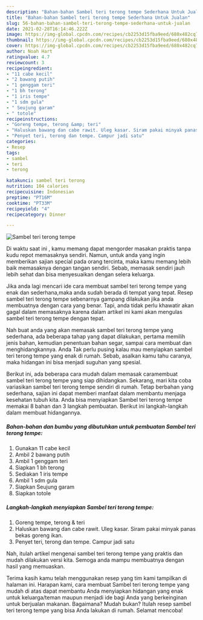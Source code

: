 ```yaml
---
description: "Bahan-bahan Sambel teri terong tempe Sederhana Untuk Jualan"
title: "Bahan-bahan Sambel teri terong tempe Sederhana Untuk Jualan"
slug: 56-bahan-bahan-sambel-teri-terong-tempe-sederhana-untuk-jualan
date: 2021-02-28T16:14:46.222Z
image: https://img-global.cpcdn.com/recipes/cb2253d15fba9eed/680x482cq70/sambel-teri-terong-tempe-foto-resep-utama.jpg
thumbnail: https://img-global.cpcdn.com/recipes/cb2253d15fba9eed/680x482cq70/sambel-teri-terong-tempe-foto-resep-utama.jpg
cover: https://img-global.cpcdn.com/recipes/cb2253d15fba9eed/680x482cq70/sambel-teri-terong-tempe-foto-resep-utama.jpg
author: Noah Hart
ratingvalue: 4.7
reviewcount: 3
recipeingredient:
- "11 cabe kecil"
- "2 bawang putih"
- "1 genggam teri"
- "1 bh terong"
- "1 iris tempe"
- "1 sdm gula"
- " Seujung garam"
- " totole"
recipeinstructions:
- "Goreng tempe, terong &amp; teri"
- "Haluskan bawang dan cabe rawit. Uleg kasar. Siram pakai minyak panas bekas goreng ikan."
- "Penyet teri, terong dan tempe. Campur jadi satu"
categories:
- Resep
tags:
- sambel
- teri
- terong

katakunci: sambel teri terong 
nutrition: 104 calories
recipecuisine: Indonesian
preptime: "PT16M"
cooktime: "PT33M"
recipeyield: "4"
recipecategory: Dinner

---
```



![Sambel teri terong tempe](https://img-global.cpcdn.com/recipes/cb2253d15fba9eed/680x482cq70/sambel-teri-terong-tempe-foto-resep-utama.jpg)

Di waktu  saat ini , kamu memang dapat mengorder masakan praktis tanpa kudu repot memasaknya sendiri. Namun, untuk anda yang ingin memberikan sajian special pada orang tercinta, maka kamu memang lebih baik memasaknya dengan tangan sendiri. Sebab, memasak sendiri jauh lebih sehat dan bisa menyesuaikan dengan selera keluarga.

Jika anda lagi mencari ide cara membuat sambel teri terong tempe yang enak dan sederhana,maka anda sudah berada di tempat yang tepat. Resep sambel teri terong tempe  sebenarnya gampang dilakukan jika anda membuatnya dengan cara yang benar. Tapi, anda tidak perlu khawatir akan gagal dalam memasaknya 
karena dalam artikel ini kami akan mengulas sambel teri terong tempe dengan tepat.  



Nah buat anda yang akan memasak sambel teri terong tempe yang sederhana, ada beberapa tahap yang dapat dilakukan, pertama memilih jenis bahan, kemudian penentuan bahan segar, sampai cara membuat dan menghidangkannya. Anda Tak perlu pusing kalau mau menyiapkan sambel teri terong tempe yang enak di rumah. Sebab, asalkan kamu  tahu caranya, maka hidangan ini bisa menjadi suguhan yang spesial.

Berikut ini, ada beberapa cara mudah dalam memasak caramembuat sambel teri terong tempe yang siap dihidangkan. Sekarang, mari kita coba variasikan sambel teri terong tempe sendiri di rumah. Tetap berbahan yang sederhana, sajian ini dapat memberi manfaat dalam membantu menjaga kesehatan tubuh kita. Anda bisa menyiapkan Sambel teri terong tempe memakai 8 bahan dan 3 langkah pembuatan. Berikut ini langkah-langkah dalam membuat hidangannya.

<!--inarticleads1-->

##### Bahan-bahan dan bumbu yang dibutuhkan untuk pembuatan Sambel teri terong tempe:

1. Gunakan 11 cabe kecil
1. Ambil 2 bawang putih
1. Ambil 1 genggam teri
1. Siapkan 1 bh terong
1. Sediakan 1 iris tempe
1. Ambil 1 sdm gula
1. Siapkan  Seujung garam
1. Siapkan  totole




<!--inarticleads2-->

##### Langkah-langkah menyiapkan Sambel teri terong tempe:

1. Goreng tempe, terong &amp; teri
1. Haluskan bawang dan cabe rawit. Uleg kasar. Siram pakai minyak panas bekas goreng ikan.
1. Penyet teri, terong dan tempe. Campur jadi satu




Nah, itulah artikel mengenai  sambel teri terong tempe  yang praktis dan mudah dilakukan versi kita. Semoga anda mampu membuatnya dengan hasil yang memuaskan. 

Terima kasih kamu telah menggunakan resep yang tim kami tampilkan di halaman ini. Harapan kami, cara membuat  Sambel teri terong tempe yang mudah di atas dapat membantu Anda menyiapkan hidangan yang enak untuk keluarga/teman maupun menjadi ide bagi Anda yang berkeinginan untuk berjualan makanan. Bagaimana? Mudah bukan? Itulah resep sambel teri terong tempe yang bisa Anda lakukan di rumah. Selamat mencoba!

